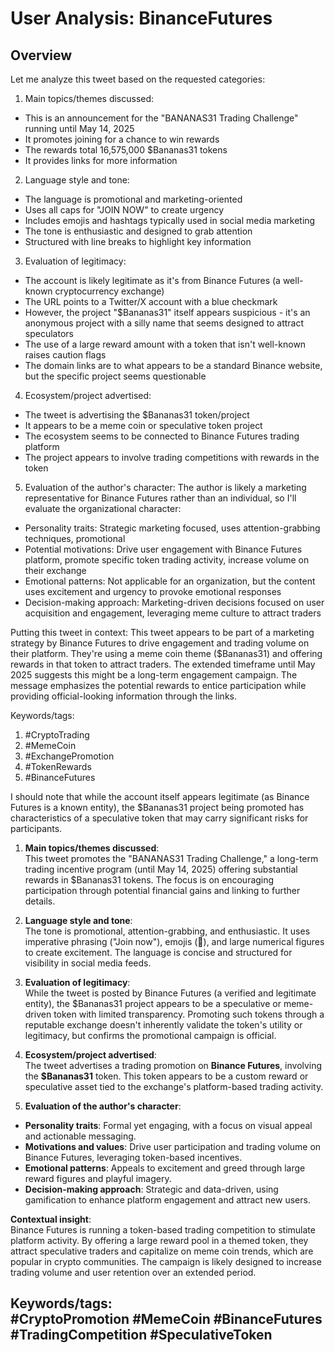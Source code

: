 # User Analysis: BinanceFutures

## Overview

<think>
Let me analyze this tweet based on the requested categories:

1. Main topics/themes discussed:
- This is an announcement for the "BANANAS31 Trading Challenge" running until May 14, 2025
- It promotes joining for a chance to win rewards
- The rewards total 16,575,000 $Bananas31 tokens
- It provides links for more information

2. Language style and tone:
- The language is promotional and marketing-oriented
- Uses all caps for "JOIN NOW" to create urgency
- Includes emojis and hashtags typically used in social media marketing
- The tone is enthusiastic and designed to grab attention
- Structured with line breaks to highlight key information

3. Evaluation of legitimacy:
- The account is likely legitimate as it's from Binance Futures (a well-known cryptocurrency exchange)
- The URL points to a Twitter/X account with a blue checkmark
- However, the project "$Bananas31" itself appears suspicious - it's an anonymous project with a silly name that seems designed to attract speculators
- The use of a large reward amount with a token that isn't well-known raises caution flags
- The domain links are to what appears to be a standard Binance website, but the specific project seems questionable

4. Ecosystem/project advertised:
- The tweet is advertising the $Bananas31 token/project
- It appears to be a meme coin or speculative token project
- The ecosystem seems to be connected to Binance Futures trading platform
- The project appears to involve trading competitions with rewards in the token

5. Evaluation of the author's character:
The author is likely a marketing representative for Binance Futures rather than an individual, so I'll evaluate the organizational character:

- Personality traits: Strategic marketing focused, uses attention-grabbing techniques, promotional
- Potential motivations: Drive user engagement with Binance Futures platform, promote specific token trading activity, increase volume on their exchange
- Emotional patterns: Not applicable for an organization, but the content uses excitement and urgency to provoke emotional responses
- Decision-making approach: Marketing-driven decisions focused on user acquisition and engagement, leveraging meme culture to attract traders

Putting this tweet in context:
This tweet appears to be part of a marketing strategy by Binance Futures to drive engagement and trading volume on their platform. They're using a meme coin theme ($Bananas31) and offering rewards in that token to attract traders. The extended timeframe until May 2025 suggests this might be a long-term engagement campaign. The message emphasizes the potential rewards to entice participation while providing official-looking information through the links.

Keywords/tags:
1. #CryptoTrading
2. #MemeCoin
3. #ExchangePromotion
4. #TokenRewards
5. #BinanceFutures

I should note that while the account itself appears legitimate (as Binance Futures is a known entity), the $Bananas31 project being promoted has characteristics of a speculative token that may carry significant risks for participants.
</think>

1. **Main topics/themes discussed**:  
This tweet promotes the "BANANAS31 Trading Challenge," a long-term trading incentive program (until May 14, 2025) offering substantial rewards in $Bananas31 tokens. The focus is on encouraging participation through potential financial gains and linking to further details.

2. **Language style and tone**:  
The tone is promotional, attention-grabbing, and enthusiastic. It uses imperative phrasing ("Join now"), emojis (🍌), and large numerical figures to create excitement. The language is concise and structured for visibility in social media feeds.

3. **Evaluation of legitimacy**:  
While the tweet is posted by Binance Futures (a verified and legitimate entity), the $Bananas31 project appears to be a speculative or meme-driven token with limited transparency. Promoting such tokens through a reputable exchange doesn't inherently validate the token's utility or legitimacy, but confirms the promotional campaign is official.

4. **Ecosystem/project advertised**:  
The tweet advertises a trading promotion on **Binance Futures**, involving the **$Bananas31** token. This token appears to be a custom reward or speculative asset tied to the exchange's platform-based trading activity.

5. **Evaluation of the author's character**:  
- **Personality traits**: Formal yet engaging, with a focus on visual appeal and actionable messaging.  
- **Motivations and values**: Drive user participation and trading volume on Binance Futures, leveraging token-based incentives.  
- **Emotional patterns**: Appeals to excitement and greed through large reward figures and playful imagery.  
- **Decision-making approach**: Strategic and data-driven, using gamification to enhance platform engagement and attract new users.

**Contextual insight**:  
Binance Futures is running a token-based trading competition to stimulate platform activity. By offering a large reward pool in a themed token, they attract speculative traders and capitalize on meme coin trends, which are popular in crypto communities. The campaign is likely designed to increase trading volume and user retention over an extended period.

**Keywords/tags**:  
#CryptoPromotion #MemeCoin #BinanceFutures #TradingCompetition #SpeculativeToken
---
